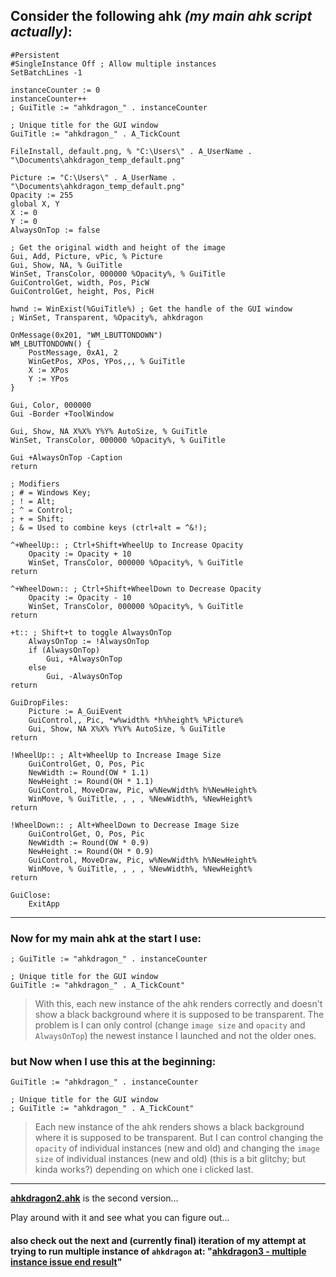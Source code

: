 ## Consider the following ahk *(my main ahk script actually)*:

```ahk
#Persistent
#SingleInstance Off ; Allow multiple instances
SetBatchLines -1

instanceCounter := 0
instanceCounter++
; GuiTitle := "ahkdragon_" . instanceCounter

; Unique title for the GUI window
GuiTitle := "ahkdragon_" . A_TickCount

FileInstall, default.png, % "C:\Users\" . A_UserName . "\Documents\ahkdragon_temp_default.png"

Picture := "C:\Users\" . A_UserName . "\Documents\ahkdragon_temp_default.png"
Opacity := 255
global X, Y
X := 0
Y := 0
AlwaysOnTop := false

; Get the original width and height of the image
Gui, Add, Picture, vPic, % Picture
Gui, Show, NA, % GuiTitle
WinSet, TransColor, 000000 %Opacity%, % GuiTitle
GuiControlGet, width, Pos, PicW
GuiControlGet, height, Pos, PicH

hwnd := WinExist(%GuiTitle%) ; Get the handle of the GUI window
; WinSet, Transparent, %Opacity%, ahkdragon

OnMessage(0x201, "WM_LBUTTONDOWN")
WM_LBUTTONDOWN() {
    PostMessage, 0xA1, 2
    WinGetPos, XPos, YPos,,, % GuiTitle
    X := XPos
    Y := YPos
}

Gui, Color, 000000
Gui -Border +ToolWindow

Gui, Show, NA X%X% Y%Y% AutoSize, % GuiTitle
WinSet, TransColor, 000000 %Opacity%, % GuiTitle

Gui +AlwaysOnTop -Caption
return

; Modifiers
; # = Windows Key;
; ! = Alt;        
; ^ = Control;
; + = Shift;
; & = Used to combine keys (ctrl+alt = ^&!);

^+WheelUp:: ; Ctrl+Shift+WheelUp to Increase Opacity
    Opacity := Opacity + 10
    WinSet, TransColor, 000000 %Opacity%, % GuiTitle
return

^+WheelDown:: ; Ctrl+Shift+WheelDown to Decrease Opacity
    Opacity := Opacity - 10
    WinSet, TransColor, 000000 %Opacity%, % GuiTitle
return

+t:: ; Shift+t to toggle AlwaysOnTop
    AlwaysOnTop := !AlwaysOnTop
    if (AlwaysOnTop)
        Gui, +AlwaysOnTop
    else
        Gui, -AlwaysOnTop
return

GuiDropFiles:
    Picture := A_GuiEvent
    GuiControl,, Pic, *w%width% *h%height% %Picture%
    Gui, Show, NA X%X% Y%Y% AutoSize, % GuiTitle
return

!WheelUp:: ; Alt+WheelUp to Increase Image Size
    GuiControlGet, O, Pos, Pic
    NewWidth := Round(OW * 1.1)
    NewHeight := Round(OH * 1.1)
    GuiControl, MoveDraw, Pic, w%NewWidth% h%NewHeight%
    WinMove, % GuiTitle, , , , %NewWidth%, %NewHeight%
return

!WheelDown:: ; Alt+WheelDown to Decrease Image Size
    GuiControlGet, O, Pos, Pic
    NewWidth := Round(OW * 0.9)
    NewHeight := Round(OH * 0.9)
    GuiControl, MoveDraw, Pic, w%NewWidth% h%NewHeight%
    WinMove, % GuiTitle, , , , %NewWidth%, %NewHeight%
return

GuiClose:
    ExitApp
```

***

### Now for my main ahk at the start I use:

```ahk
; GuiTitle := "ahkdragon_" . instanceCounter

; Unique title for the GUI window
GuiTitle := "ahkdragon_" . A_TickCount"
```

> With this, each new instance of the ahk renders correctly and doesn't show a black background where it is supposed to be transparent.
> The problem is I can only control (change `image size` and `opacity` and `AlwaysOnTop`) the newest instance I launched and not the older ones.

### but Now when I use this at the beginning:

```ahk
GuiTitle := "ahkdragon_" . instanceCounter

; Unique title for the GUI window
; GuiTitle := "ahkdragon_" . A_TickCount"
```

> Each new instance of the ahk renders shows a black background where it is supposed to be transparent.
> But I can control changing the `opacity` of individual instances (new and old) and changing the `image size` of individual instances (new and old) (this is a bit glitchy; but kinda works?) depending on which one i clicked last.

***

**[ahkdragon2.ahk](https://github.com/Courage-1984/ahkdragon-an-ahk-version-of-Screen-Dragons/blob/main/multiple%20instance%20attempts/ahkdragon2.ahk)** is the second version... 

Play around with it and see what you can figure out...

#### also check out the next and (currently final) iteration of my attempt at trying to run multiple instance of `ahkdragon` at: "[ahkdragon3 - multiple instance issue end result](https://github.com/Courage-1984/ahkdragon-an-ahk-version-of-Screen-Dragons/blob/main/multiple%20instance%20attempts/ahkdragon3%20-%20multiple%20instance%20issue%20end%20result.md)"

